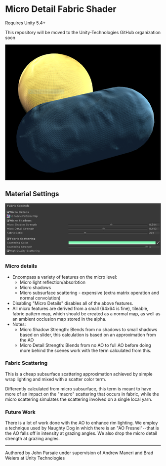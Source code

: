 # Micro Detail Fabric Shader
Requires Unity 5.4+

This repository will be moved to the Unity-Technologies GitHub organization soon

![Fabric Shader](game-view.PNG?raw=true "Fabric Shader")

## Material Settings

![Material UI](UI.PNG?raw=true "Material UI")

### Micro details
- Encompass a variety of features on the micro level:
    - Micro light reflection/absorbtion
    - Micro shadows
    - Micro subsurface scattering - expensive (extra matrix operation and normal convolution)
- Disabling "Micro Details" disables all of the above features.
- All micro features are derived from a small (64x64 is fine), tileable, fabric pattern map, which should be created as a normal map, as well as an ambient occlusion map stored in the alpha. 
- Notes:
    - Micro Shadow Strength: Blends from no shadows to small shadows based on slider, this calculation is based on an approximation from the AO
    - Micro Detail Strength: Blends from no AO to full AO before doing more behind the scenes work with the term calculated from this.

### Fabric Scattering
This is a cheap subsurface scattering approximation achieved by simple wrap lighting and mixed with a scatter color term.

Differently calculated from micro subsurface, this term is meant to have more of an impact on the "macro" scattering that occurs in fabric, while the micro scattering simulates the scattering involved on a single local yarn.

### Future Work
There is a lot of work done with the AO to enhance rim lighting. We employ a technique used by Naughty Dog in which there is an "AO Fresnel"--that is the AO falls off in intensity at grazing angles. We also drop the micro detail strength at grazing angles.

---

Authored by John Parsaie under supervision of Andrew Maneri and Brad Weiers at Unity Technologies